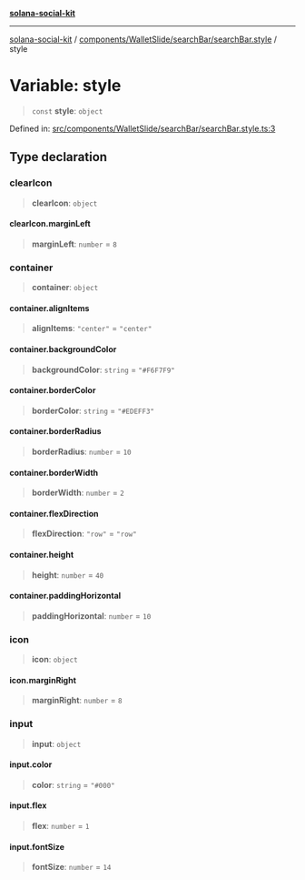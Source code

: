[**solana-social-kit**](../../../../../README.md)

***

[solana-social-kit](../../../../../README.md) / [components/WalletSlide/searchBar/searchBar.style](../README.md) / style

# Variable: style

> `const` **style**: `object`

Defined in: [src/components/WalletSlide/searchBar/searchBar.style.ts:3](https://github.com/SendArcade/solana-social-starter/blob/98f94bb63d3814df24512365f6ae706d273e698f/src/components/WalletSlide/searchBar/searchBar.style.ts#L3)

## Type declaration

### clearIcon

> **clearIcon**: `object`

#### clearIcon.marginLeft

> **marginLeft**: `number` = `8`

### container

> **container**: `object`

#### container.alignItems

> **alignItems**: `"center"` = `"center"`

#### container.backgroundColor

> **backgroundColor**: `string` = `"#F6F7F9"`

#### container.borderColor

> **borderColor**: `string` = `"#EDEFF3"`

#### container.borderRadius

> **borderRadius**: `number` = `10`

#### container.borderWidth

> **borderWidth**: `number` = `2`

#### container.flexDirection

> **flexDirection**: `"row"` = `"row"`

#### container.height

> **height**: `number` = `40`

#### container.paddingHorizontal

> **paddingHorizontal**: `number` = `10`

### icon

> **icon**: `object`

#### icon.marginRight

> **marginRight**: `number` = `8`

### input

> **input**: `object`

#### input.color

> **color**: `string` = `"#000"`

#### input.flex

> **flex**: `number` = `1`

#### input.fontSize

> **fontSize**: `number` = `14`
